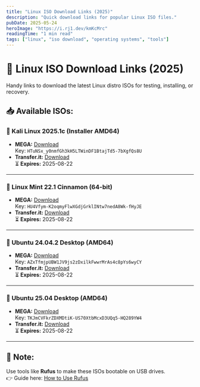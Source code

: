 ```yaml
---
title: "Linux ISO Download Links (2025)"
description: "Quick download links for popular Linux ISO files."
pubDate: 2025-05-24
heroImage: "https://i.rj1.dev/kmKcMrc"
readingTime: "1 min read"
tags: ["linux", "iso download", "operating systems", "tools"]
---
```


# 🐧 Linux ISO Download Links (2025)

Handy links to download the latest Linux distro ISOs for testing, installing, or recovery.

## 📥 Available ISOs:

### 🔹 Kali Linux 2025.1c (Installer AMD64)

- **MEGA:** [Download](https://mega.nz/file/kNwhzZyL)  
  Key: `HTuNSx_y0nmfGh3kH5LTWinDF1BtajTd5-7bXgfQs8U`
- **Transfer.it:** [Download](https://transfer.it/t/Aq2kVBhBSBpZ)  
  ⏳ **Expires:** 2025-08-22

---

### 🔹 Linux Mint 22.1 Cinnamon (64-bit)

- **MEGA:** [Download](https://mega.nz/file/1UJSRYrY)  
  Key: `HU4Vfym-K2oqmyFlwXGdjGrklINtw7nedA8Wk-fHyJE`
- **Transfer.it:** [Download](https://transfer.it/t/2KYK4Nw1ALYL)  
  ⏳ **Expires:** 2025-08-22

---

### 🔹 Ubuntu 24.04.2 Desktop (AMD64)

- **MEGA:** [Download](https://mega.nz/file/cJR3kArQ)  
  Key: `AZxTfmjpUBW1JV9js2zDxilkFwwrMrAs4c8pYs6wyCY`
- **Transfer.it:** [Download](https://transfer.it/t/V9zAkcxXxbaC)  
  ⏳ **Expires:** 2025-08-22

---

### 🔹 Ubuntu 25.04 Desktop (AMD64)

- **MEGA:** [Download](https://mega.nz/file/FIoiVTRT)  
  Key: `TKJmCVFkrZDXMDtiK-US70XtbMcxD3UQq5-HQ289YW4`
- **Transfer.it:** [Download](https://transfer.it/t/gfDTIMgVXJDL)  
  ⏳ **Expires:** 2025-08-22

---

## 📌 Note:

Use tools like **Rufus** to make these ISOs bootable on USB drives.  
👉 Guide here: [How to Use Rufus](https://byte-notes-blog.vercel.app/blog/rufus-tool/)
